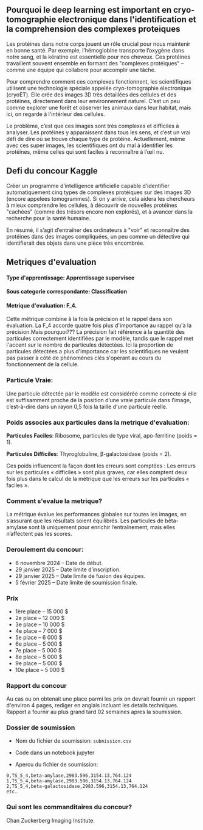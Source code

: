 ## Pourquoi le deep learning est important en cryo-tomographie electronique dans l'identification et la comprehension des complexes proteiques 

Les protéines dans notre corps jouent un rôle crucial pour nous maintenir en bonne santé. Par exemple, l’hémoglobine transporte l’oxygène dans notre sang, et la kératine est essentielle pour nos cheveux. Ces protéines travaillent souvent ensemble en formant des "complexes protéiques" – comme une équipe qui collabore pour accomplir une tâche.

Pour comprendre comment ces complexes fonctionnent, les scientifiques utilisent une technologie spéciale appelée cryo-tomographie électronique (cryoET). Elle crée des images 3D très détaillées des cellules et des protéines, directement dans leur environnement naturel. C’est un peu comme explorer une forêt et observer les animaux dans leur habitat, mais ici, on regarde à l'intérieur des cellules.

Le problème, c’est que ces images sont très complexes et difficiles à analyser. Les protéines y apparaissent dans tous les sens, et c’est un vrai défi de dire où se trouve chaque type de protéine. Actuellement, même avec ces super images, les scientifiques ont du mal à identifier les protéines, même celles qui sont faciles à reconnaître à l’œil nu.

## Defi du concour Kaggle

 Créer un programme d’intelligence artificielle capable d’identifier automatiquement cinq types de complexes protéiques sur des images 3D (encore appelees tomogrammes). Si on y arrive, cela aidera les chercheurs à mieux comprendre les cellules, à découvrir de nouvelles protéines "cachées" (comme des trésors encore non explorés), et à avancer dans la recherche pour la santé humaine.

En résumé, il s’agit d’entraîner des ordinateurs à "voir" et reconnaître des protéines dans des images compliquées, un peu comme un détective qui identifierait des objets dans une pièce très encombrée.

## Metriques d'evaluation 

#### Type d'apprentissage: **Apprentissage supervisee**
#### Sous categorie correspondante: **Classification**
#### Metrique d'evaluation: F_4. 

Cette métrique combine à la fois la précision et le rappel dans son évaluation. La F_4 accorde quatre fois plus d'importance au rappel qu'à la précision.Mais pourquoi??? 
La précision fait référence à la quantité  des particules correctement identifiées par le modèle, tandis que le rappel met l'accent sur le nombre de particules détectées. Ici la proportion de particules détectées a plus d'importance car les scientifiques ne veulent pas passer à côté de phénomènes clés s'opérant au cours du fonctionnement de la cellule.

### Particule Vraie:

Une particule détectée par le modèle est considérée comme correcte si elle est suffisamment proche de la position d’une vraie particule dans l’image, c’est-à-dire dans un rayon 0,5 fois la taille d'une particule réelle.

### Poids associes aux  particules dans la metrique d'evaluation:

**Particules  Faciles**: Ribosome, particules de type viral, apo-ferritine (poids = 1).

**Particules Difficiles**: Thyroglobuline, β-galactosidase (poids = 2).

Ces poids influencent la façon dont les erreurs sont comptées :
Les erreurs sur les particules « difficiles » sont plus graves, car elles comptent deux fois plus dans le calcul de la métrique que les erreurs sur les particules « faciles ».

### Comment s'evalue la metrique?

La métrique évalue les performances globales sur toutes les images, en s’assurant que les résultats soient équilibrés. Les particules de bêta-amylase sont là uniquement pour enrichir l’entraînement, mais elles n’affectent pas les scores.


### Deroulement du concour:

- 6 novembre 2024 – Date de début.
- 29 janvier 2025 – Date limite d’inscription.
- 29 janvier 2025 – Date limite de fusion des équipes.
- 5 février 2025 – Date limite de soumission finale.

### Prix

- 1ère place – 15 000 $
- 2e place – 12 000 $
- 3e place – 10 000 $
- 4e place – 7 000 $
- 5e place – 6 000 $
- 6e place – 5 000 $
- 7e place – 5 000 $
- 8e place – 5 000 $
- 9e place – 5 000 $
- 10e place – 5 000 $


### Rapport du concour 

Au cas ou on obtenait une place parmi les prix on devrait fournir un rapport d'environ 4 pages,  rediger  en anglais incluant les details techniques. Rapport a fournir au plus grand tard 02 semaines apres la soumission. 

### Dossier de soumission

- Nom du fichier de soumission: `submission.csv`
- Code dans un notebook jupyter

- Apercu du fichier de soumission:

```id,experiment,particle_type,x,y,z
0,TS_5_4,beta-amylase,2983.596,3154.13,764.124
1,TS_5_4,beta-amylase,2983.596,3154.13,764.124
2,TS_5_4,beta-galactosidase,2983.596,3154.13,764.124
etc.
```






### Qui sont les commanditaires du concour?
Chan Zuckerberg Imaging Institute.




